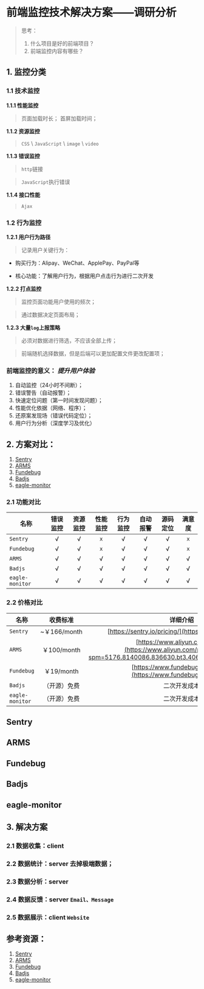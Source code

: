 # 前端监控技术解决方案——调研分析
> 思考： 
> 1. 什么项目是好的前端项目？
> 2. 前端监控内容有哪些？

## **1. 监控分类**
### 1.1 技术监控

**1.1.1 性能监控**
> 页面加载时长；
> 首屏加载时间；

**1.1.2 资源监控**
> `CSS` \ `JavaScript` \ `image` \ `video`

**1.1.3 错误监控**
> `http`链接 

> `JavaScript`执行错误

**1.1.4 接口性能**
> `Ajax` 

### 1.2 行为监控

**1.2.1 用户行为路径**
> 记录用户关键行为：

- 购买行为：Alipay、WeChat、ApplePay、PayPal等

- 核心功能：了解用户行为，根据用户点击行为进行二次开发

**1.2.2 打点监控**
> 监控页面功能用户使用的频次；

> 通过数据决定页面布局；

**1.2.3 大量`log`上报策略**
> 必须对数据进行筛选，不应该全部上传；

> 前端随机选择数据，但是后端可以更加配置文件更改配置项；

### **前端监控的意义：** *提升用户体验*
1. 自动监控（24小时不间断）；
2. 错误警告（自动报警）；
2. 快速定位问题（第一时间发现问题）；
3. 性能优化依据（网络、程序）；
4. 还原案发现场（错误代码定位）；
5. 用户行为分析（深度学习及优化）


## **2. 方案对比：**

1. [Sentry](#Sentry)
2. [ARMS](#ARMS)
3. [Fundebug](#Fundebug)
4. [Badjs](#Badjs)
5. [eagle-monitor](#eagle-monitor)

###  **2.1 功能对比**

|  名称 | 错误监控 | 资源监控 | 性能监控 | 行为监控 |自动报警| 源码定位 | 满意度 | 
|  - | :-: | :-: | :-: | :-: | :-:| :-:| :-: |
| `Sentry` | √ | √ | `x` | √ | √ |  √ |  `x` |
| `Fundebug` | √ | √ | `x` | √ | √ |  √ |  `x` |
| `ARMS` | √ | √ | √ | √ | √ |  √ | √ | 
| `Badjs` | √ | √ | √ | √ | √ | √ | √ |
| `eagle-monitor` | √ | √ | √ | √ | √ |  √ | √ |

###  **2.2 价格对比**
|  名称 | 收费标准 | 详细介绍 |
|  - | :-: | :-: |
| `Sentry` |~￥166/month| [https://sentry.io/pricing/](https://sentry.io/pricing/) |
| `ARMS` | ￥100/month |[https://www.aliyun.com/price/](https://www.aliyun.com/price/product?spm=5176.8140086.836630.bt3.40657ed26f8Ijr#/arms/detail) | 
| `Fundebug` | ￥19/month|[https://www.fundebug.com/price](https://www.fundebug.com/price) | 
| `Badjs` | （开源）免费 | 二次开发成本 | 
| `eagle-monitor` | （开源）免费|  二次开发成本 | 

## Sentry

## ARMS

## Fundebug

## Badjs

## eagle-monitor


## **3. 解决方案**

### 2.1 数据收集：client
### 2.2 数据统计：server 去掉极端数据；
### 2.3 数据分析：server
### 2.4 数据反馈：server `Email、Message`
### 2.5 数据展示：client `Website`

## 参考资源：
1. [Sentry](https://sentry.io/for/javascript/)
2. [ARMS](https://www.aliyun.com/product/arms?spm=a2c4e.11153940.blogcont194326.18.41d92cb9SCd2zD)
3. [Fundebug](https://www.fundebug.com/)
4. [Badjs](http://slides.com/loskael/badjs/fullscreen#/)
5. [eagle-monitor](https://github.com/geeknull/eagle-monitor)